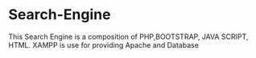 # Search-Engine
This Search Engine is a composition of PHP,BOOTSTRAP, JAVA SCRIPT, HTML. XAMPP is use for providing Apache and Database
